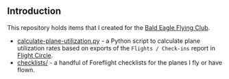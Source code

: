 ## Introduction

This repository holds items that I created for the [Bald Eagle Flying Club](https://www.baldeagleflyingclub.org/).

* [calculate-plane-utilization.py](calculate-plane-utilization.py) - a Python script to calculate plane utilization rates based on exports of the `Flights / Check-ins` report in [Flight Circle](https://www.flightcircle.com/).
* [checklists/](checklists/README.md) - a handful of Foreflight checklists for the planes I fly or have flown. 
